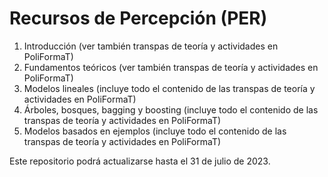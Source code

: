 # Recursos de Percepción (PER)

1. Introducción (ver también transpas de teoría y actividades en PoliFormaT)
2. Fundamentos teóricos (ver también transpas de teoría y actividades en PoliFormaT)
3. Modelos lineales (incluye todo el contenido de las transpas de teoría y actividades en PoliFormaT)
4. Árboles, bosques, bagging y boosting (incluye todo el contenido de las transpas de teoría y actividades en PoliFormaT)
5. Modelos basados en ejemplos (incluye todo el contenido de las transpas de teoría y actividades en PoliFormaT)

Este repositorio podrá actualizarse hasta el 31 de julio de 2023.
